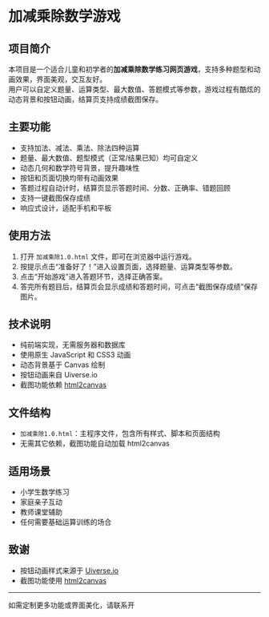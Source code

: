 # 加减乘除数学游戏

## 项目简介

本项目是一个适合儿童和初学者的**加减乘除数学练习网页游戏**，支持多种题型和动画效果，界面美观，交互友好。  
用户可以自定义题量、运算类型、最大数值、答题模式等参数，游戏过程有酷炫的动态背景和按钮动画，结算页支持成绩截图保存。

## 主要功能

- 支持加法、减法、乘法、除法四种运算
- 题量、最大数值、题型模式（正常/结果已知）均可自定义
- 动态几何和数学符号背景，提升趣味性
- 按钮和页面切换均带有动画效果
- 答题过程自动计时，结算页显示答题时间、分数、正确率、错题回顾
- 支持一键截图保存成绩
- 响应式设计，适配手机和平板

## 使用方法

1. 打开 `加减乘除1.0.html` 文件，即可在浏览器中运行游戏。
2. 按提示点击“准备好了！”进入设置页面，选择题量、运算类型等参数。
3. 点击“开始游戏”进入答题环节，选择正确答案。
4. 答完所有题目后，结算页会显示成绩和答题时间，可点击“截图保存成绩”保存图片。

## 技术说明

- 纯前端实现，无需服务器和数据库
- 使用原生 JavaScript 和 CSS3 动画
- 动态背景基于 Canvas 绘制
- 按钮动画来自 Uiverse.io
- 截图功能依赖 [html2canvas](https://github.com/niklasvh/html2canvas)

## 文件结构

- `加减乘除1.0.html`：主程序文件，包含所有样式、脚本和页面结构
- 无需其它依赖，截图功能自动加载 html2canvas

## 适用场景

- 小学生数学练习
- 家庭亲子互动
- 教师课堂辅助
- 任何需要基础运算训练的场合

## 致谢

- 按钮动画样式来源于 [Uiverse.io](https://uiverse.io/)
- 截图功能使用 [html2canvas](https://github.com/niklasvh/html2canvas)

---

如需定制更多功能或界面美化，请联系开
